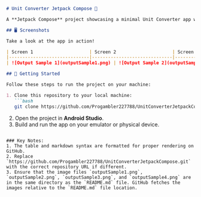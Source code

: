 ```markdown
# Unit Converter Jetpack Compose 🌟

A **Jetpack Compose** project showcasing a minimal Unit Converter app with two dropdowns, an input box, and a dynamic output display.

## 🖥️ Screenshots

Take a look at the app in action!

| Screen 1                     | Screen 2                     | Screen 3                     | Screen 4                     |
|------------------------------|------------------------------|------------------------------|------------------------------|
| ![Output Sample 1](outputSample1.png) | ![Output Sample 2](outputSample2.png) | ![Output Sample 3](outputSample3.png) | ![Output Sample 4](outputSample4.png) |

## 🚀 Getting Started

Follow these steps to run the project on your machine:

1. Clone this repository to your local machine:
   ```bash
   git clone https://github.com/Progambler227788/UnitConverterJetpackCompose.git
   ```
2. Open the project in **Android Studio**.
3. Build and run the app on your emulator or physical device.
```

### Key Notes:
1. The table and markdown syntax are formatted for proper rendering on GitHub.
2. Replace `https://github.com/Progambler227788/UnitConverterJetpackCompose.git` with the correct repository URL if different.
3. Ensure that the image files `outputSample1.png`, `outputSample2.png`, `outputSample3.png`, and `outputSample4.png` are in the same directory as the `README.md` file. GitHub fetches the images relative to the `README.md` file location.
